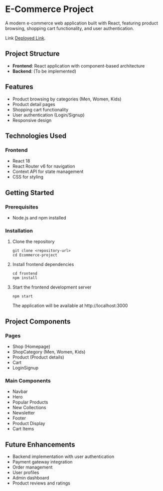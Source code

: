 
# E-Commerce Project

A modern e-commerce web application built with React, featuring product browsing, shopping cart functionality, and user authentication.

Link  [Deployed Link](https://frontend-qc5uhi42y-bharath-govindulas-projects.vercel.app).



## Project Structure

- **Frontend**: React application with component-based architecture
- **Backend**: (To be implemented)

## Features

- Product browsing by categories (Men, Women, Kids)
- Product detail pages
- Shopping cart functionality
- User authentication (Login/Signup)
- Responsive design

## Technologies Used

### Frontend
- React 18
- React Router v6 for navigation
- Context API for state management
- CSS for styling

## Getting Started

### Prerequisites
- Node.js and npm installed

### Installation

1. Clone the repository
   ```
   git clone <repository-url>
   cd Ecommerce-project
   ```

2. Install frontend dependencies
   ```
   cd frontend
   npm install
   ```

3. Start the frontend development server
   ```
   npm start
   ```
   The application will be available at http://localhost:3000

## Project Components

### Pages
- Shop (Homepage)
- ShopCategory (Men, Women, Kids)
- Product (Product details)
- Cart
- LoginSignup

### Main Components
- Navbar
- Hero
- Popular Products
- New Collections
- Newsletter
- Footer
- Product Display
- Cart Items

## Future Enhancements

- Backend implementation with user authentication
- Payment gateway integration
- Order management
- User profiles
- Admin dashboard
- Product reviews and ratings


